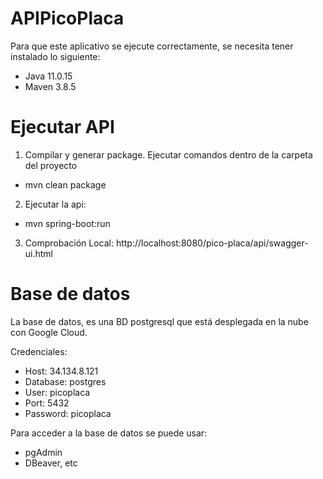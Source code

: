 # APIPicoPlaca

Para que este aplicativo se ejecute correctamente, se necesita tener instalado lo siguiente:

- Java 11.0.15
- Maven 3.8.5

# Ejecutar API

1. Compilar y generar package. Ejecutar comandos dentro de la carpeta del proyecto
- mvn clean package

2. Ejecutar la api:
- mvn spring-boot:run

3. Comprobación Local:
http://localhost:8080/pico-placa/api/swagger-ui.html


# Base de datos

La base de datos, es una BD postgresql que está desplegada en la nube con Google Cloud.

Credenciales:
- Host: 34.134.8.121
- Database: postgres
- User: picoplaca
- Port: 5432
- Password: picoplaca

Para acceder a la base de datos se puede usar:
- pgAdmin
- DBeaver, etc

